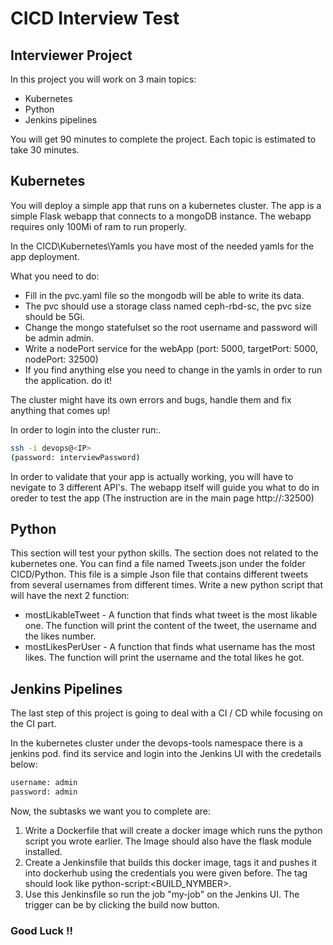 # CICD Interview Test
## Interviewer Project 

In this project you will work on 3 main topics:
- Kubernetes
- Python
- Jenkins pipelines

You will get 90 minutes to complete the project.
Each topic is estimated to take 30 minutes.

## Kubernetes

You will deploy a simple app that runs on a kubernetes cluster.
The app is a simple Flask webapp that connects to a mongoDB instance.
The webapp requires only 100Mi of ram to run properly.

In the CICD\Kubernetes\Yamls you have most of the needed yamls for the app deployment.

What you need to do:

- Fill in the pvc.yaml file so the mongodb will be able to write its data.
- The pvc should use a storage class named ceph-rbd-sc, the pvc size should be 5Gi.
- Change the mongo statefulset so the root username and password will be admin admin.
- Write a nodePort service for the webApp (port: 5000, targetPort: 5000, nodePort: 32500)
- If you find anything else you need to change in the yamls in order to run the application. do it!


The cluster might have its own errors and bugs, handle them and fix anything that comes up!

In order to login into the cluster run:.

```sh
ssh -i devops@<IP>
(password: interviewPassword)
```

In order to validate that your app is actually working, you will have to nevigate to 3 different API's.
The webapp itself will guide you what to do in oreder to test the app (The instruction are in the main page http://<WorkerIp>:32500) 


## Python

This section will test your python skills.
The section does not related to the kubernetes one.
You can find a file named Tweets.json under the folder CICD/Python.
This file is a simple Json file that contains different tweets from several usernames from different times.
Write a new python script that will have the next 2 function:

- mostLikableTweet - A function that finds what tweet is the most likable one. The function will print the content of the tweet, the username and the likes number.
- mostLikesPerUser - A function that finds what username has the most likes. The function will print the username and the total likes he got.



## Jenkins Pipelines

The last step of this project is going to deal with a CI / CD while focusing on the CI part.

In the kubernetes cluster under the devops-tools namespace there is a jenkins pod.
find its service and login into the Jenkins UI with the credetails below:
```sh
username: admin
password: admin
```

Now, the subtasks we want you to complete are:

1. Write a Dockerfile that will create a docker image which runs the python script you wrote earlier. The Image should also have the flask module installed.
2. Create a Jenkinsfile that builds this docker image, tags it and pushes it into dockerhub using the credentials you were given before. The tag should look like python-script:<BUILD_NYMBER>.
3. Use this Jenkinsfile so run the job "my-job" on the Jenkins UI. The trigger can be by clicking the build now button.



### Good Luck !!

